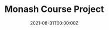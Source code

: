---
title: Monash Course Project
summary: 111
tags:
- Other
date: "2021-08-31T00:00:00Z"

# Optional external URL for project (replaces project detail page).
external_link: https://github.com/wong-hao/MonashProject

image:
  caption: 111
  focal_point: Smart

#links:
#- icon: twitter
#  icon_pack: fab
#  name: Follow
#  url: https://twitter.com/georgecushen
url_code: ""
url_pdf: ""
url_slides: ""
url_video: ""

# Slides (optional).
#   Associate this project with Markdown slides.
#   Simply enter your slide deck's filename without extension.
#   E.g. `slides = "example-slides"` references `content/slides/example-slides.md`.
#   Otherwise, set `slides = ""`.
#slides: example
---